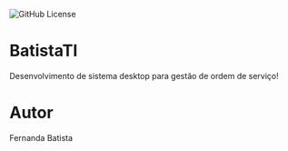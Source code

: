 ![GitHub License](https://img.shields.io/github/license/fernandass2/BatistaTI)


# BatistaTI
Desenvolvimento de sistema desktop para gestão de ordem de serviço!

# Autor
Fernanda Batista
